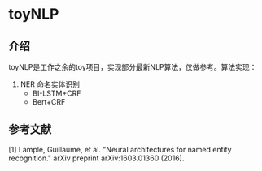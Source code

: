 # toyNLP


## 介绍

toyNLP是工作之余的toy项目，实现部分最新NLP算法，仅做参考。算法实现：

1. NER 命名实体识别
    - BI-LSTM+CRF
    - Bert+CRF


## 参考文献

[1] Lample, Guillaume, et al. "Neural architectures for named entity recognition." arXiv preprint arXiv:1603.01360 (2016).
